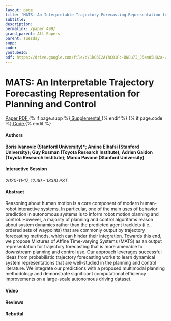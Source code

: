 ```yaml
---
layout: page
title: "MATS: An Interpretable Trajectory Forecasting Representation for Planning and Control"
subtitle: 
description:
permalink: /paper_499/
grand_parent: All Papers
parent: Tuesday
supp: 
code: 
youtubeId: 
pdf: https://drive.google.com/file/d/1kQ3I2AYhC01Pc-BNBu7I_J54m85H82a-/view
---
```


# MATS: An Interpretable Trajectory Forecasting Representation for Planning and Control

<a href="https://drive.google.com/file/d/1kQ3I2AYhC01Pc-BNBu7I_J54m85H82a-/view" target="_blank" rel="noopener noreferrer" class="btn btn-blue"><i class="fa fa-file-text-o" aria-hidden="true"></i> Paper PDF </a> {% if page.supp %}<a href="" target="_blank" rel="noopener noreferrer" class="btn btn-green"><i class="fa fa-file-text-o" aria-hidden="true"></i> Supplemental </a>{% endif %} {% if page.code %}<a href="" target="_blank" rel="noopener noreferrer" class="btn btn-green"><i class="fa fa-github" aria-hidden="true"></i> Code </a>{% endif %} 

#### Authors
**Boris Ivanovic (Stanford University)*; Amine Elhafsi (Stanford University); Guy Rosman (Toyota Research Institute); Adrien Gaidon (Toyota Research Institute); Marco Pavone (Stanford University)**

#### Interactive Session
*2020-11-17, 12:30 - 13:00 PST*

#### Abstract
Reasoning about human motion is a core component of modern human-robot interactive systems. In particular, one of the main uses of behavior prediction in autonomous systems is to inform robot motion planning and control. However, a majority of planning and control algorithms reason about system dynamics rather than the predicted agent tracklets (i.e., ordered sets of waypoints) that are commonly output by trajectory forecasting methods, which can hinder their integration. Towards this end, we propose Mixtures of Affine Time-varying Systems (MATS) as an output representation for trajectory forecasting that is more amenable to downstream planning and control use. Our approach leverages successful ideas from probabilistic trajectory forecasting works to learn dynamical system representations that are well-studied in the planning and control literature. We integrate our predictions with a proposed multimodal planning methodology and demonstrate significant computational efficiency improvements on a large-scale autonomous driving dataset.

#### Video 

#### Reviews

#### Rebuttal

